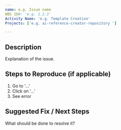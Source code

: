 ```yaml
---
name: e.g. Issue name
WBS ID#: 'e.g. 1.2.3'
Activity Name: 'e.g. Template Creation'
Projects: ['e.g. ai-reference-creator-repository ']

---
```


## Description
Explanation of the issue.

## Steps to Reproduce (if applicable)
1. Go to '...'
2. Click on '...'
3. See error

## Suggested Fix / Next Steps
What should be done to resolve it?
